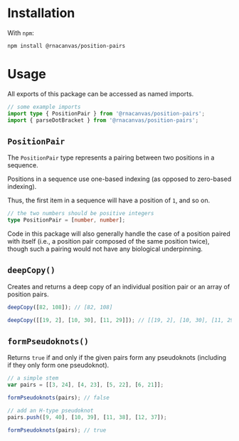# Installation

With `npm`:

```
npm install @rnacanvas/position-pairs
```

# Usage

All exports of this package
can be accessed as named imports.

```typescript
// some example imports
import type { PositionPair } from '@rnacanvas/position-pairs';
import { parseDotBracket } from '@rnacanvas/position-pairs';
```

## `PositionPair`

The `PositionPair` type
represents a pairing
between two positions in a sequence.

Positions in a sequence
use one-based indexing
(as opposed to zero-based indexing).

Thus, the first item in a sequence
will have a position of `1`,
and so on.

```typescript
// the two numbers should be positive integers
type PositionPair = [number, number];
```

Code in this package
will also generally handle the case
of a position paired with itself
(i.e., a position pair
composed of the same position twice),
though such a pairing would not have any biological underpinning.

## `deepCopy()`

Creates and returns a deep copy
of an individual position pair
or an array of position pairs.

```javascript
deepCopy([82, 108]); // [82, 108]

deepCopy([[19, 2], [10, 30], [11, 29]]); // [[19, 2], [10, 30], [11, 29]]
```

## `formPseudoknots()`

Returns `true` if and only if
the given pairs form any pseudoknots
(including if they only form one pseudoknot).

```javascript
// a simple stem
var pairs = [[3, 24], [4, 23], [5, 22], [6, 21]];

formPseudoknots(pairs); // false

// add an H-type pseudoknot
pairs.push([9, 40], [10, 39], [11, 38], [12, 37]);

formPseudoknots(pairs); // true
```

